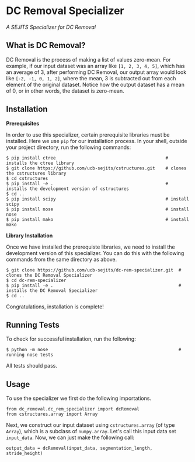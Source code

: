 DC Removal Specializer
======================
*A SEJITS Specializer for DC Removal*


What is DC Removal?
-------------------

DC Removal is the process of making a list of values zero-mean. For example, if
our input dataset was an array like `[1, 2, 3, 4, 5]`, which has an average of
3, after performing DC Removal, our output array would look like `[-2, -1, 0, 1, 2]`,
where the mean, 3 is subtracted out from each element of the original dataset. Notice
how the output dataset has a mean of 0, or in other words, the dataset is zero-mean.

Installation
------------

**Prerequisites**

In order to use this specializer, certain prerequisite libraries must be installed. Here
we use `pip` for our installation process. In your shell, outside your project directory,
run the following commands:

    $ pip install ctree                                          # installs the ctree library
    $ git clone https://github.com/ucb-sejits/cstructures.git    # clones the cstructures library
    $ cd cstructures
    $ pip install -e .                                           # installs the development version of cstructures
    $ cd ..
    $ pip install scipy                                          # install scipy
    $ pip install nose                                           # install nose
    $ pip install mako                                           # install mako
    
**Library Installation**

Once we have installed the prerequiste libraries, we need to install the development version
of this specializer. You can do this with the following commands from the same directory as above.

    $ git clone https://github.com/ucb-sejits/dc-rem-specializer.git  # clones the DC Removal Specializer
    $ cd dc-rem-specializer
    $ pip install -e .                                                # installs the DC Removal Specializer
    $ cd ..

Congratulations, installation is complete!

Running Tests
-------------

To check for successful installation, run the following:

    $ python -m nose                                                  # running nose tests
    
All tests should pass.
    
Usage
-----

To use the specializer we first do the following importations.

    from dc_removal.dc_rem_specializer import dcRemoval
    from cstructures.array import Array
    
Next, we construct our input dataset using `cstructures.array` (of type `Array`), which is a subclass of `numpy.array`. Let's call this input data set `input_data`. Now, we can just make the following call:

    output_data = dcRemoval(input_data, segmentation_length, stride_height)








